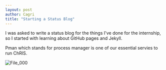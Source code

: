 ```yaml
---
layout: post
author: Cagri
title: "Starting a Status Blog"
---
```


I was asked to write a status blog for the things I've done for the internship, so I started with learning about GitHub pages and Jekyll.


Pman which stands for process manager is one of our essential servies to run ChRIS.

![File_000](https://user-images.githubusercontent.com/55101879/112177775-99d07a00-8bcf-11eb-879b-1b55daa46a29.jpeg)
